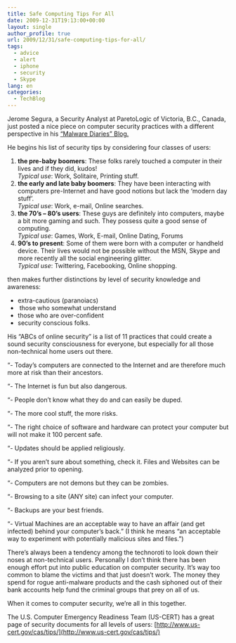 ```yaml
---
title: Safe Computing Tips For All
date: 2009-12-31T19:13:00+00:00
layout: single
author_profile: true
url: 2009/12/31/safe-computing-tips-for-all/
tags:
  - advice
  - alert
  - iphone
  - security
  - Skype
lang: en
categories: 
  - TechBlog
---
```

Jerome Segura, a Security Analyst at ParetoLogic of Victoria, B.C., Canada, just posted a nice piece on computer security practices with a different perspective in his [“Malware Diaries” Blog.](http://blogs.paretologic.com/malwarediaries/index.php)

He begins his list of security tips by considering four classes of users:

  1. **the pre-baby boomers**: These folks rarely touched a computer in their lives and if they did, kudos!  
    _Typical use_: Work, Solitaire, Printing stuff.
  2. **the early and late baby boomers**: They have been interacting with computers pre-Internet and have good notions but lack the ‘modern day stuff’.  
    _Typical use_: Work, e-mail, Online searches.
  3. **the 70’s – 80’s users**: These guys are definitely into computers, maybe a bit more gaming and such. They possess quite a good sense of computing.  
    _Typical use_: Games, Work, E-mail, Online Dating, Forums
  4. **90’s to present**: Some of them were born with a computer or handheld device. Their lives would not be possible without the MSN, Skype and more recently all the social engineering glitter.  
    _Typical use_: Twittering, Facebooking, Online shopping.

then makes further distinctions by level of security knowledge and awareness:

  * extra-cautious (paranoiacs)
  *  those who somewhat understand
  * those who are over-confident
  * security conscious folks.

His “ABCs of online security” is a list of 11 practices that could create a sound security consciousness for everyone, but especially for all those non-technical home users out there.

“- Today’s computers are connected to the Internet and are therefore much more at risk than their ancestors.

“- The Internet is fun but also dangerous.

“- People don’t know what they do and can easily be duped.

“- The more cool stuff, the more risks.

“- The right choice of software and hardware can protect your computer but will not make it 100 percent safe.

“- Updates should be applied religiously.

“- If you aren’t sure about something, check it. Files and Websites can be analyzed prior to opening.

“- Computers are not demons but they can be zombies.

“- Browsing to a site (ANY site) can infect your computer.

“- Backups are your best friends.

“- Virtual Machines are an acceptable way to have an affair (and get infected) behind your computer’s back.” (I think he means “an acceptable way to experiment with potentially malicious sites and files.”)

There’s always been a tendency among the technoroti to look down their noses at non-technical users. Personally I don’t think there has been enough effort put into public education on computer security. It’s way too common to blame the victims and that just doesn’t work. The money they spend for rogue anti-malware products and the cash siphoned out of their bank accounts help fund the criminal groups that prey on all of us.

When it comes to computer security, we’re all in this together.

The U.S. Computer Emergency Readiness Team (US-CERT) has a great page of security documents for all levels of users: [http://www.us-cert.gov/cas/tips/](http://www.us-cert.gov/cas/tips/)